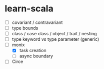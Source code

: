 # learn-scala
- [ ] covariant / contravariant
- [ ] type bounds
- [ ] class / case class / object / trait / nesting
- [ ] type keyword vs type parameter (generic)
- [ ] monix
  - [x] task creation
  - [ ] async boundary
- [ ] Circe
